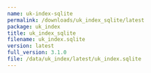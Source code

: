 ```yaml
---
name: uk-index-sqlite
permalink: /downloads/uk_index_sqlite/latest
package: uk_index
title: uk_index_sqlite
filename: uk_index.sqlite
version: latest
full_version: 3.1.0
file: /data/uk_index/latest/uk_index.sqlite
---
```

